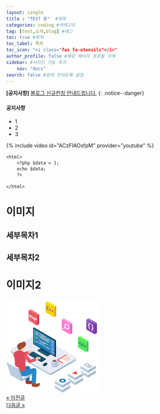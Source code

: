 ```yaml
---
layout: single
title : "TEST 중"  #제목
categories: coding #카테고리
tag: [test,소개,blog] #태그
toc: true #목차
toc_label: 목차
toc_icon: "<i class="fas fa-utensils"</i>"
author_profile: false #해당 페이지 프로필 삭제
sidebar: #사이드 기능 추가
    nav: "docs" 
search: false #검색 안되도록 설정.
---
```


**[공지사항]** [블로그 신규런칭 안내드립니다.](https://github.com/jke4684/jke4684.github.io)
{: .notice--danger}
<div class="notice--success">
 <h4>공지사항</h4>
 <ul>
   <li>1</li>
   <li>2</li>
   <li>3</li>
 </ul>
</div>



{% include video id="ACzFIAOsfpM" provider="youtube" %}
```php+HTML
<html>
    <?php $data = 1; 
    echo $data;
    ?>
    
</html>
```

# 이미지

## 세부목차1

## 세부목차2

# 이미지2
<img src="../images/2024-09-30-first/development-4536630_1280.png" alt="development-4536630_1280" style="zoom:25%;" />

<div class="page-control">
	<div>
		<a id="prev" class="button" href="/blog/githubpages/TTT/">&laquo; 이전글</a>
	</div>
	<div>
		<a id="next" class="button" href="/blog/githubpages/TTT/">다음글 &raquo;</a>
	</div>
</div>